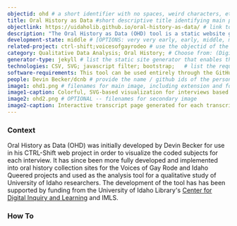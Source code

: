 ```yaml
---
objectid: ohd # a short identifier with no spaces, weird characters, etc.
title: Oral History as Data #short descriptive title identifying main purpose/use and possibly technology
objectlink: https://uidaholib.github.io/oral-history-as-data/ # link to the main tool/project site
description: "The Oral History as Data (OHD) tool is a static website generator that allows users to analyze and publish coded oral history or qualitative interview files. By turning transcriptions into tagged/coded CSV files, adding a list of filters, and creating a simple markdown file for each interview (to be included in the _transcipt collection), OHD will provide filterable transcripts and a color coded visualization for all transcripts included." # short description providing contextual information about the uses, technologies, examples, tools, and/or category the recipe addresses
development-state: middle # [OPTIONS: very very early, early, middle, mature, finished, sunset ]
related-project: ctrl-shift;voicesofgayrodeo # use the objectid of the project that was built with this tool; if more than one, separate by semi-colon. 
category: Qualitative Data Analysis; Oral History; # Choose from: (Digital Collection; Institutional Repository; Research Guide; Qualitative Data Analysis; Oral History; Library Website; Critical Edition; OER; screwing-around;) or, if you have to, add a new one
generator-type: jekyll # list the static site generator that enables the tool 
technologies: CSV, SVG; javascript filter; bootstrap; 	# list the required technologies (broadly speaking) important to and/or necessary for your recipe; separate by semi-colon. Example: bootstrap;svg;
software-requirements: This tool can be used entirely through the GitHub.com web interface, and the generated website can be published via GitHub pages. To use the tool on a local computer, you would need to install Git, Ruby, and Jekyll. # Free text statement describing software installs required before getting started on a local computer.
people: Devin Becker/dcnb # provide the name / github ids of the person and/or people developing this recipe; separate multiple people by semi-colon
image1: ohd1.png # filenames for main image, including extension and folder
image1-caption: Colorful, SVG-based visualization for interviews based on coded subjects.  # caption for main image
image2: ohd2.png # OPTIONAL -- filenames for secondary image
image2-caption: Interactive transcript page generated for each transcript CSV. # OPTIONAL -- caption for secondary image
---
```


### Context

Oral History as Data (OHD) was initially developed by Devin Becker for use in his CTRL-Shift web project in order to visualize the coded subjects for each interview. It has since been more fully developed and implemented into oral history collection sites for the Voices of Gay Rode and Idaho Queered projects and used as the analysis tool for a qualitative study of University of Idaho researchers. The development of the tool has has been supported by funding from the University of Idaho Library's [Center for Digital Inquiry and Learning](http://cdil.lib.uidaho.edu) and IMLS.

### How To 

